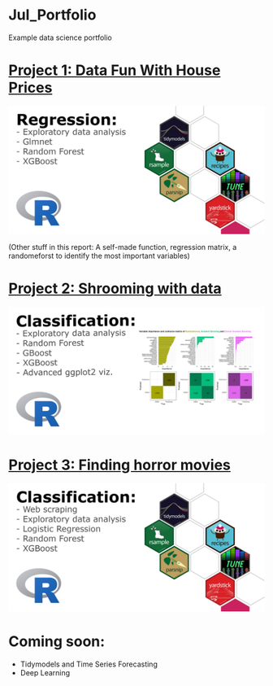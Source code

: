 # Jul_Portfolio
Example data science portfolio

# [Project 1: Data Fun With House Prices](https://github.com/JulMeh/House_Prices_Tidymodels) 

[<img width="750" alt="Regression" src="/images/Regression.jpg">](https://github.com/JulMeh/House_Prices_Tidymodels)

(Other stuff in this report: A self-made function, regression matrix, a randomeforst to identify the most important variables) 

# [Project 2: Shrooming with data](https://github.com/JulMeh/mushrooms)

[<img width="750" alt="Classification_2" src="/images/Classification_2.jpg">](https://github.com/JulMeh/mushrooms)

# [Project 3: Finding horror movies](https://github.com/JulMeh/Imdb_Classification_Tidymodels)

[<img width="750" alt="Classification" src="/images/Classification.jpg">](https://github.com/JulMeh/Imdb_Classification_Tidymodels)

# Coming soon:  
* Tidymodels and Time Series Forecasting
* Deep Learning


